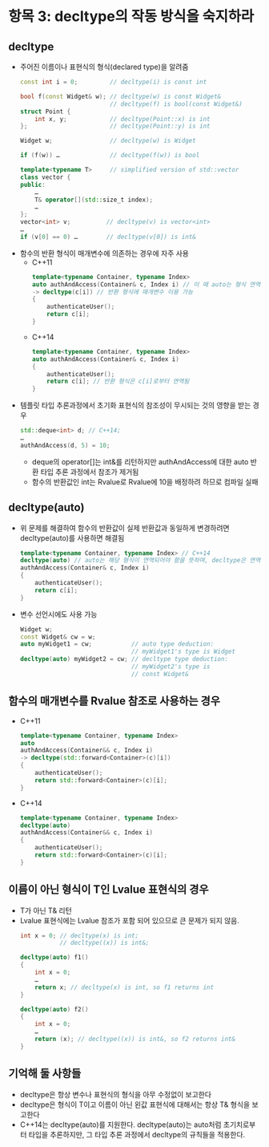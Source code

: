 # 항목 3: decltype의 작동 방식을 숙지하라

## decltype
* 주어진 이름이나 표현식의 형식(declared type)을 알려줌
    ``` cpp
    const int i = 0;         // decltype(i) is const int
    
    bool f(const Widget& w); // decltype(w) is const Widget&
                             // decltype(f) is bool(const Widget&)
    struct Point {
        int x, y;            // decltype(Point::x) is int
    };                       // decltype(Point::y) is int
    
    Widget w;                // decltype(w) is Widget
    
    if (f(w)) …              // decltype(f(w)) is bool
    
    template<typename T>     // simplified version of std::vector
    class vector {
    public:
        …
        T& operator[](std::size_t index);
        …
    };
    vector<int> v;          // decltype(v) is vector<int>
    …
    if (v[0] == 0) …        // decltype(v[0]) is int&
    ```
* 함수의 반환 형식이 매개변수에 의존하는 경우에 자주 사용
    * C++11
        ``` cpp
        template<typename Container, typename Index>
        auto authAndAccess(Container& c, Index i) // 이 때 auto는 형식 연역과 관련 없음, 함수의 반환 형식을 매개 변수 목록 다음에 선언하겠다는 뜻
        -> decltype(c[i]) // 반환 형식에 매개변수 이용 가능
        {
            authenticateUser();
            return c[i];
        }
        ```
    * C++14
        ``` cpp
        template<typename Container, typename Index>
        auto authAndAccess(Container& c, Index i)
        {
            authenticateUser();
            return c[i]; // 반환 형식은 c[i]로부터 연역됨
        }
        ```
* 템플릿 타입 추론과정에서 초기화 표현식의 참조성이 무시되는 것의 영향을 받는 경우
    ``` cpp
    std::deque<int> d; // C++14;
    …
    authAndAccess(d, 5) = 10;
    ```
    - deque의 operator[]는 int&를 리턴하지만 authAndAccess에 대한 auto 반환 타입 추론 과정에서 참조가 제거됨
    - 함수의 반환값인 int는 Rvalue로 Rvalue에 10을 배정하려 하므로 컴파일 실패

## decltype(auto)
* 위 문제를 해결하여 함수의 반환값이 실제 반환값과 동일하게 변경하려면 decltype(auto)를 사용하면 해결됨
    ``` cpp
    template<typename Container, typename Index> // C++14
    decltype(auto) // auto는 해당 형식이 연역되어야 함을 뜻하며, decltype은 연역 과정에서 decltype 타입 추론 규칙들이 적용 되어야함을 뜻함
    authAndAccess(Container& c, Index i)
    { 
        authenticateUser();
        return c[i];
    }
    ```
* 변수 선언시에도 사용 가능
    ``` cpp
    Widget w;
    const Widget& cw = w;
    auto myWidget1 = cw;           // auto type deduction:
                                   // myWidget1's type is Widget
    decltype(auto) myWidget2 = cw; // decltype type deduction:
                                   // myWidget2's type is
                                   // const Widget&
    ```
## 함수의 매개변수를 Rvalue 참조로 사용하는 경우
* C++11
    ``` cpp
    template<typename Container, typename Index>
    auto
    authAndAccess(Container&& c, Index i)
    -> decltype(std::forward<Container>(c)[i])
    {
        authenticateUser();
        return std::forward<Container>(c)[i];
    }
    ```
* C++14
    ``` cpp
    template<typename Container, typename Index>
    decltype(auto)
    authAndAccess(Container&& c, Index i)
    {
        authenticateUser();
        return std::forward<Container>(c)[i];
    }
    ```
## 이름이 아닌 형식이 T인 Lvalue 표현식의 경우
* T가 아닌 T& 리턴
* Lvalue 표현식에는 Lvalue 참조가 포함 되어 있으므로 큰 문제가 되지 않음.
    ```cpp
    int x = 0; // decltype(x) is int;
               // decltype((x)) is int&;

    decltype(auto) f1()
    {
        int x = 0;
        …
        return x; // decltype(x) is int, so f1 returns int
    }

    decltype(auto) f2()
    {
        int x = 0;
        …
        return (x); // decltype((x)) is int&, so f2 returns int&
    }
    ```

## 기억해 둘 사항들
* decltype은 항상 변수나 표현식의 형식을 아무 수정없이 보고한다
* decltype은 형식이 T이고 이름이 아닌 왼값 표현식에 대해서는 항상 T& 형식을 보고한다
* C++14는 decltype(auto)를 지원한다. decltype(auto)는 auto처럼 초기치로부터 타입을 추론하지만, 그 타입 추론 과정에서 decltype의 규칙들을 적용한다.